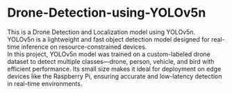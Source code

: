 # Drone-Detection-using-YOLOv5n
This is a Drone Detection and Localization model using YOLOv5n.
<br>
YOLOv5n is a lightweight and fast object detection model designed for real-time inference on resource-constrained devices. 
<br>
In this project, YOLOv5n model was trained on a custom-labeled drone dataset to detect multiple classes—drone, person, vehicle, and bird with efficient performance. Its small size makes it ideal for deployment on edge devices like the Raspberry Pi, ensuring accurate and low-latency detection in real-time environments.


